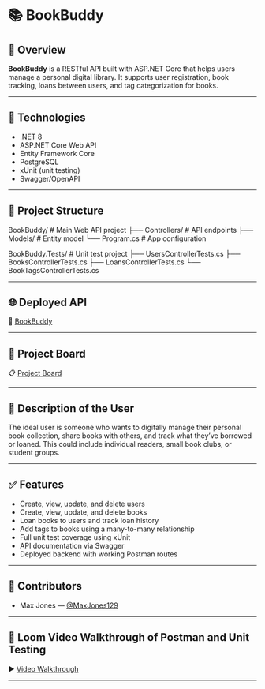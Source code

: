 # 📚 BookBuddy

## 🧠 Overview

**BookBuddy** is a RESTful API built with ASP.NET Core that helps users manage a personal digital library. It supports user registration, book tracking, loans between users, and tag categorization for books.

---

## 🚀 Technologies

- .NET 8
- ASP.NET Core Web API
- Entity Framework Core
- PostgreSQL
- xUnit (unit testing)
- Swagger/OpenAPI

---

## 📂 Project Structure

BookBuddy/ # Main Web API project
├── Controllers/ # API endpoints
├── Models/ # Entity model
└── Program.cs # App configuration

BookBuddy.Tests/ # Unit test project
├── UsersControllerTests.cs
├── BooksControllerTests.cs
├── LoansControllerTests.cs
└── BookTagsControllerTests.cs


---

## 🌐 Deployed API

🔗 [BookBuddy](https://www.postman.com/maxjones129/workspace/bookbuddy/request/44240655-c977c7f4-2913-489f-ae45-bf8ac87c38d0?action=share&creator=44240655&ctx=documentation)

---

## 📌 Project Board

📋 [Project Board](https://github.com/users/MaxJones129/projects/6)

---

## 👤 Description of the User

The ideal user is someone who wants to digitally manage their personal book collection, share books with others, and track what they’ve borrowed or loaned. This could include individual readers, small book clubs, or student groups.

---

## ✅ Features

- Create, view, update, and delete users
- Create, view, update, and delete books
- Loan books to users and track loan history
- Add tags to books using a many-to-many relationship
- Full unit test coverage using xUnit
- API documentation via Swagger
- Deployed backend with working Postman routes

---

## 👥 Contributors

- Max Jones — [@MaxJones129](https://github.com/MaxJones129)

---

## 🎥 Loom Video Walkthrough of Postman and Unit Testing

▶️ [Video Walkthrough](https://www.loom.com/share/74d5eec36da546faa05a60b00114e062?sid=98686af2-ab1b-422e-bbab-2e6e737a5f74)

---
